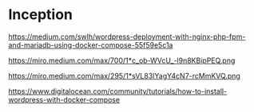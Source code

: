 # Inception

https://medium.com/swlh/wordpress-deployment-with-nginx-php-fpm-and-mariadb-using-docker-compose-55f59e5c1a

https://miro.medium.com/max/700/1*c_ob-WVcU_-l9n8KBipPEQ.png

https://miro.medium.com/max/295/1*sVL83IYagY4cN7-rcMmKVQ.png

https://www.digitalocean.com/community/tutorials/how-to-install-wordpress-with-docker-compose
